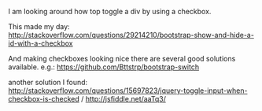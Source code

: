 I am looking around how top toggle a div by using a checkbox.

This made my day:
http://stackoverflow.com/questions/29214210/bootstrap-show-and-hide-a-id-with-a-checkbox

And making checkboxes looking nice there are several good solutions available. e.g.:
https://github.com/Bttstrp/bootstrap-switch

another solution I found:
http://stackoverflow.com/questions/15697823/jquery-toggle-input-when-checkbox-is-checked / http://jsfiddle.net/aaTq3/
